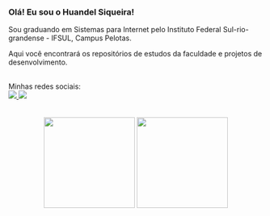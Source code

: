 ### Olá! Eu sou o Huandel Siqueira!
Sou graduando em Sistemas para Internet pelo Instituto Federal Sul-rio-grandense - IFSUL, Campus Pelotas.

Aqui você encontrará os repositórios de estudos da faculdade e projetos de desenvolvimento.

<br>
Minhas redes sociais:
<div>
  <a href="https://www.linkedin.com/in/huandel-siqueira-das-neves-401951263/" target="_blank">
    <img src="https://img.shields.io/badge/LinkedIn-0077B5?style=for-the-badge&logo=linkedin&logoColor=white" target="_blank"/>
  </a>
  <a href="https://www.instagram.com/huandelsiqueira/" target="_blank">
    <img src="https://img.shields.io/badge/Instagram-E4405F?style=for-the-badge&logo=instagram&logoColor=white" target="_blank"/>
  </a>
</div>
<br>
<br>
<div align="center">
  <a href="https://github.com/huandelsiqueira"></a>
  <img height="180em" src="https://github-readme-stats.vercel.app/api?username=huandelsiqueira&show_icons=true&theme=dark"/>
  <img height="180em" src="https://github-readme-stats.vercel.app/api/top-langs/?username=huandelsiqueira&layout=compact&theme=dark"/>
</div>
